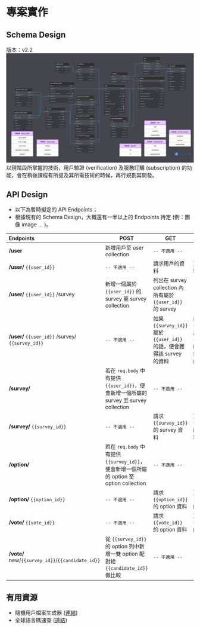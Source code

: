 # 專案實作

## Schema Design
版本：v2.2
![Rank Master Schema Design](/files/schema_design-v2.4.png)
以現階段所掌握的技術，用戶驗證 (verification) 及服務訂購 (subscription) 的功能，會在稍後課程有所提及其所需技術的時候，再行規劃其開發。

## API Design
- 以下為暫時擬定的 API Endpoints；
- 根據現有的 Schema Design，大概還有一半以上的 Endpoints 待定 (例：圖像 image ... )。

| Endpoints | POST | GET | PUT | DELETE |
|:---|---|---|---|---|
| **/user** | 新增用戶至 user collection | ``-- 不適用 --`` | ``-- 不適用 --`` | ``-- 不適用 --`` |
| **/user/** ``{{user_id}}`` | ``-- 不適用 --`` | 請求用戶的資料 | 更新用戶的資料 | 刪除用戶及其資料 |
| **/user/** ``{{user_id}}`` /survey | 新增一個屬於 ``{{user_id}}`` 的 survey 至 survey collection | 列出在 survey collection 內所有屬於 ``{{user_id}}`` 的 survey | ``-- 不適用 --`` | ``-- 不適用 --`` |
| **/user/** ``{{user_id}}`` /survey/ ``{{survey_id}}`` | ``-- 不適用 --`` | 如果 ``{{survey_id}}`` 屬於 ``{{user_id}}`` 的話，便會獲得該 survey 的資料 | 如果 ``{{survey_id}}`` 屬於 ``{{user_id}}`` 的話，便會更新該 survey 的資料 | 如果 ``{{survey_id}}`` 屬於 ``{{user_id}}`` 的話，便會刪除該 survey |
| **/survey/** | 若在 ``req.body`` 中有提供 ``{{user_id}}``，便會新增一個所屬的 survey 至 survey collection | ``-- 不適用 --`` | ``-- 不適用 --`` | ``-- 不適用 --`` |
| **/survey/** ``{{survey_id}}`` | ``-- 不適用 --`` | 請求 ``{{survey_id}}`` 的 survey 資料 | 更新 ``{{survey_id}}`` 的 survey 資料 | 刪除 ``{{survey_id}}`` 的資料 |
| **/option/** | 若在 ``req.body`` 中有提供 ``{{survey_id}}``，便會新增一個所屬的 option 至 option collection | ``-- 不適用 --`` | ``-- 不適用 --`` | ``-- 不適用 --`` |
| **/option/** ``{{option_id}}`` | ``-- 不適用 --`` | 請求 ``{{option_id}}`` 的 option 資料 | 更新 ``{{option_id}}`` 的 option 資料 | 刪除 ``{{option_id}}`` 的資料 |
| **/vote/** ``{{vote_id}}`` | ``-- 不適用 --`` | 請求 ``{{vote_id}}`` 的 option 資料 | 更新 ``{{vote_id}}`` 的 option 資料 | ``-- 不適用 --`` |
| **/vote/** new/``{{survey_id}}``/``{{candidate_id}}`` | 從 ``{{survey_id}}`` 的 option 列中新增一雙 option 配對給 ``{{candidate_id}}`` 做比較 | ``-- 不適用 --`` | ``-- 不適用 --`` | ``-- 不適用 --`` |

## 有用資源
- 隨機用戶檔案生成器 ([連結](https://randomuser.me/api/?format=json&?nat=us,dk,fr,gb,ch,de,dk))
- 全球語言碼速查 ([連結](https://simplelocalize.io/data/locales/))